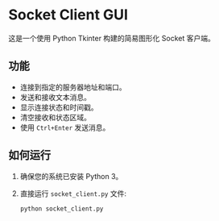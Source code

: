 # Socket Client GUI

这是一个使用 Python Tkinter 构建的简易图形化 Socket 客户端。

## 功能

*   连接到指定的服务器地址和端口。
*   发送和接收文本消息。
*   显示连接状态和时间戳。
*   清空接收和状态区域。
*   使用 `Ctrl+Enter` 发送消息。

## 如何运行

1.  确保您的系统已安装 Python 3。
2.  直接运行 `socket_client.py` 文件:

    ```bash
    python socket_client.py
    ```
